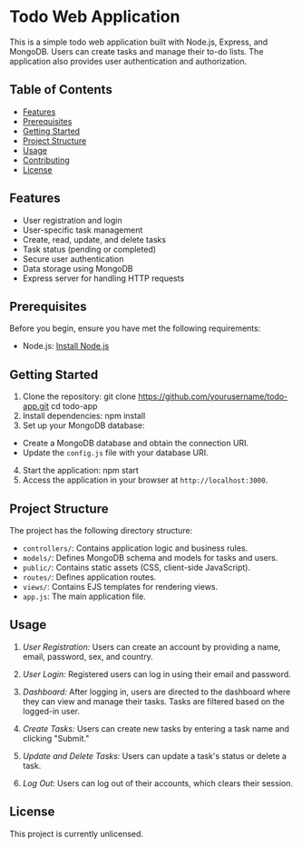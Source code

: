 # Todo Web Application

This is a simple todo web application built with Node.js, Express, and MongoDB. Users can create tasks and manage their to-do lists. The application also provides user authentication and authorization.

## Table of Contents
- [Features](#features)
- [Prerequisites](#prerequisites)
- [Getting Started](#getting-started)
- [Project Structure](#project-structure)
- [Usage](#usage)
- [Contributing](#contributing)
- [License](#license)

## Features
- User registration and login
- User-specific task management
- Create, read, update, and delete tasks
- Task status (pending or completed)
- Secure user authentication
- Data storage using MongoDB
- Express server for handling HTTP requests

## Prerequisites
Before you begin, ensure you have met the following requirements:

- Node.js: [Install Node.js](https://nodejs.org/)

## Getting Started
1. Clone the repository:
 git clone https://github.com/yourusername/todo-app.git
cd todo-app
2. Install dependencies:
 npm install
3. Set up your MongoDB database:
- Create a MongoDB database and obtain the connection URI.
- Update the `config.js` file with your database URI.

4. Start the application:
 npm start
5. Access the application in your browser at `http://localhost:3000`.

## Project Structure
The project has the following directory structure:
- `controllers/`: Contains application logic and business rules.
- `models/`: Defines MongoDB schema and models for tasks and users.
- `public/`: Contains static assets (CSS, client-side JavaScript).
- `routes/`: Defines application routes.
- `views/`: Contains EJS templates for rendering views.
- `app.js`: The main application file.

## Usage
1. *User Registration:* Users can create an account by providing a name, email, password, sex, and country.

2. *User Login:* Registered users can log in using their email and password.

3. *Dashboard:* After logging in, users are directed to the dashboard where they can view and manage their tasks. Tasks are filtered based on the logged-in user.

4. *Create Tasks:* Users can create new tasks by entering a task name and clicking "Submit."

5. *Update and Delete Tasks:* Users can update a task's status or delete a task.

6. *Log Out:* Users can log out of their accounts, which clears their session.



## License
This project is currently unlicensed.
